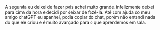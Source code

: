A segunda eu deixei de fazer pois achei muito grande, infelizmente deixei para cima da hora e decidi por deixar de fazê-la. Até com ajuda do meu amigo chatGPT eu apanhei, podia copiar do chat, porém não entendi nada do que ele criou e é muito avançado para o que aprendemos em sala.
